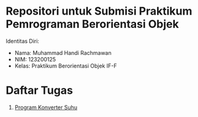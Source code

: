 # Repositori untuk Submisi Praktikum Pemrograman Berorientasi Objek
Identitas Diri:
- Nama: Muhammad Handi Rachmawan
- NIM: 123200125
- Kelas: Praktikum Berorientasi Objek IF-F
# Daftar Tugas
1. [Program Konverter Suhu](https://github.com/handirachmawan/oop-lab-submission/tree/01-konverter-suhu)
